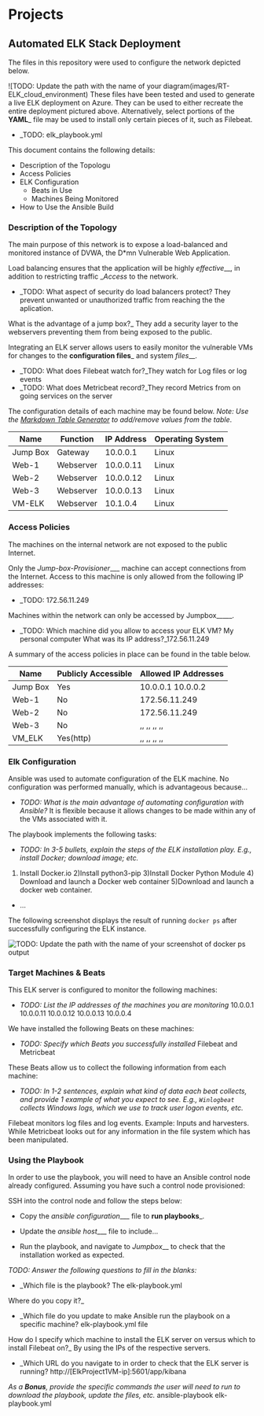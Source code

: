 # Projects
## Automated ELK Stack Deployment

The files in this repository were used to configure the network depicted below.

![TODO: Update the path with the name of your diagram(images/RT-ELK_cloud_environment)
These files have been tested and used to generate a live ELK deployment on Azure. They can be used to either recreate the entire deployment pictured above. Alternatively, select portions of the __YAML___ file may be used to install only certain pieces of it, such as Filebeat.

  - _TODO: elk_playbook.yml

This document contains the following details:
- Description of the Topologu
- Access Policies
- ELK Configuration
  - Beats in Use
  - Machines Being Monitored
- How to Use the Ansible Build


### Description of the Topology

The main purpose of this network is to expose a load-balanced and monitored instance of DVWA, the D*mn Vulnerable Web Application.

Load balancing ensures that the application will be highly _effective___, in addition to restricting traffic __Access_ to the network.
- _TODO: What aspect of security do load balancers protect? They prevent unwanted or unauthorized traffic from reaching the the  aplication. 

What is the advantage of a jump box?_ They add a security layer to the webservers preventing them from being exposed to the public.

Integrating an ELK server allows users to easily monitor the vulnerable VMs for changes to the __configuration files___ and system _files___.
- _TODO: What does Filebeat watch for?_They watch for Log files or log events
- _TODO: What does Metricbeat record?_They record Metrics from on going services on the server

The configuration details of each machine may be found below.
_Note: Use the [Markdown Table Generator](http://www.tablesgenerator.com/markdown_tables) to add/remove values from the table_.

| Name     | Function | IP Address | Operating System |
|----------|----------|------------|------------------|
| Jump Box | Gateway  | 10.0.0.1   | Linux            |
| Web-1    | Webserver| 10.0.0.11  | Linux            |
| Web-2    | Webserver| 10.0.0.12  | Linux            |
| Web-3    | Webserver| 10.0.0.13  | Linux            |
| VM-ELK   | Webserver| 10.1.0.4   | Linux            |

### Access Policies

The machines on the internal network are not exposed to the public Internet. 

Only the _Jump-box-Provisioner____ machine can accept connections from the Internet. Access to this machine is only allowed from the following IP addresses:
- _TODO: 172.56.11.249

Machines within the network can only be accessed by Jumpbox_____.
- _TODO: Which machine did you allow to access your ELK VM? My personal computer
 What was its IP address?_172.56.11.249


A summary of the access policies in place can be found in the table below.

| Name     | Publicly Accessible | Allowed IP Addresses |
|----------|---------------------|----------------------|
| Jump Box | Yes                 | 10.0.0.1 10.0.0.2    |
| Web-1    | No                  |  172.56.11.249       |            
| Web-2    | No                  |  172.56.11.249       |                 
| Web-3    | No                  |  ,, ,, ,, ,,         |          
| VM_ELK   | Yes(http)           |  ,, ,, ,, ,,         |           
                     
### Elk Configuration     

Ansible was used to automate configuration of the ELK machine. No configuration was performed manually, which is advantageous because...
- _TODO: What is the main advantage of automating configuration with Ansible?_ It is flexible because it allows changes to be made within any of the VMs associated with it.

The playbook implements the following tasks:
- _TODO: In 3-5 bullets, explain the steps of the ELK installation play. E.g., install Docker; download image; etc._
1) Install Docker.io 2)Install python3-pip 3)Install Docker Python Module 4) Download and launch a Docker web container 5)Download and launch a docker web container.
- ...

The following screenshot displays the result of running `docker ps` after successfully configuring the ELK instance.

![TODO: Update the path with the name of your screenshot of docker ps output](Images/docker_ps.png)

### Target Machines & Beats
This ELK server is configured to monitor the following machines:
- _TODO: List the IP addresses of the machines you are monitoring_
10.0.0.1   10.0.0.11   10.0.0.12   10.0.0.13 10.0.0.4   

We have installed the following Beats on these machines:
- _TODO: Specify which Beats you successfully installed_
Filebeat and Metricbeat

These Beats allow us to collect the following information from each machine:
- _TODO: In 1-2 sentences, explain what kind of data each beat collects, and provide 1 example of what you expect to see. E.g., `Winlogbeat` collects Windows logs, which we use to track user logon events, etc._

Filebeat monitors log files and log events. Example: Inputs and harvesters. While Metricbeat looks out  for any information in the file system which has been manipulated.

### Using the Playbook
In order to use the playbook, you will need to have an Ansible control node already configured. Assuming you have such a control node provisioned: 

SSH into the control node and follow the steps below:
- Copy the _ansible configuration____ file to __run playbooks___.

- Update the _ansible host____ file to include...

- Run the playbook, and navigate to _Jumpbox___ to check that the installation worked as expected.

_TODO: Answer the following questions to fill in the blanks:_
- _Which file is the playbook? The elk-playbook.yml

 Where do you copy it?_

- _Which file do you update to make Ansible run the playbook on a specific machine? elk-playbook.yml file

 How do I specify which machine to install the ELK server on versus which to install Filebeat on?_ By using the IPs of the respective servers.

- _Which URL do you navigate to in order to check that the ELK server is running?
http://[ElkProject1VM-ip]:5601/app/kibana

_As a **Bonus**, provide the specific commands the user will need to run to download the playbook, update the files, etc._
ansible-playbook elk-playbook.yml
